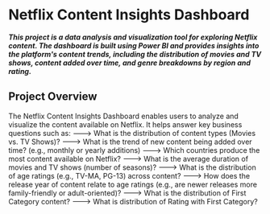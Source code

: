 # Netflix Content Insights Dashboard
***This project is a data analysis and visualization tool for exploring Netflix content. The dashboard is built using Power BI and provides insights into the platform's content trends, including the distribution of movies and TV shows, content added over time, and genre breakdowns by region and rating.***

## Project Overview
The Netflix Content Insights Dashboard enables users to analyze and visualize the content available on Netflix. It helps answer key business questions such as: 
---> What is the distribution of content types (Movies vs. TV Shows)?
---> What is the trend of new content being added over time? (e.g., monthly or yearly additions)
---> Which countries produce the most content available on Netflix?
---> What is the average duration of movies and TV shows (number of seasons)?
---> What is the distribution of age ratings (e.g., TV-MA, PG-13) across content?
---> How does the release year of content relate to age ratings (e.g., are newer releases more family-friendly or adult-oriented)?
---> What is the distribution of First Category content?
---> What is distribution of Rating with First Category?
